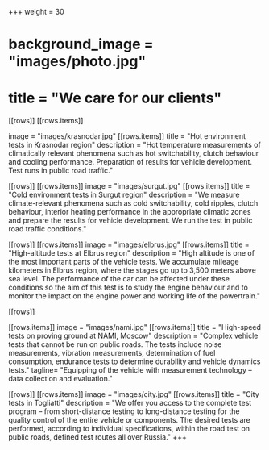 +++
weight = 30
# background_image = "images/photo.jpg"
# title = "We care for our clients"

[[rows]]
[[rows.items]]

image = "images/krasnodar.jpg"
[[rows.items]]
title = "Hot environment tests in Krasnodar region"
description = "Hot temperature measurements of climatically relevant phenomena such as hot switchability, clutch behaviour and cooling performance. Preparation of results for vehicle development. Test runs in public road traffic."

[[rows]]
[[rows.items]]
image = "images/surgut.jpg"
[[rows.items]]
title = "Cold environment tests in Surgut region"
description = "We measure climate-relevant phenomena such as cold switchability, cold ripples, clutch behaviour, interior heating performance in the appropriate climatic zones and prepare the results for vehicle development. We run the test in public road traffic conditions."

[[rows]]
[[rows.items]]
image = "images/elbrus.jpg"
[[rows.items]]
title = "High-altitude tests at Elbrus region"
description = "High altitude is one of the most important parts of the vehicle tests. We accumulate mileage kilometers in Elbrus region, where the stages go up to 3,500 meters above sea level. The performance of the car can be affected under these conditions so the aim of this test is to study the engine behaviour and to monitor the impact on the engine power and working life of the powertrain."

[[rows]]

[[rows.items]]
image = "images/nami.jpg"
[[rows.items]]
title = "High-speed tests on proving ground at NAMI, Moscow"
description = "Complex vehicle tests that cannot be run on public roads. The tests include noise measurements, vibration measurements, determination of fuel consumption, endurance tests to determine durability and vehicle dynamics tests."
tagline= "Equipping of the vehicle with measurement technology – data collection and evaluation."

[[rows]]
[[rows.items]]
image = "images/city.jpg"
[[rows.items]]
title = "City tests in Togliatti"
description = "We offer you access to the complete test program – from short-distance testing to long-distance testing for the quality control of the entire vehicle or components. The desired tests are performed, according to individual specifications, within the road test on public roads, defined test routes all over Russia."
+++
